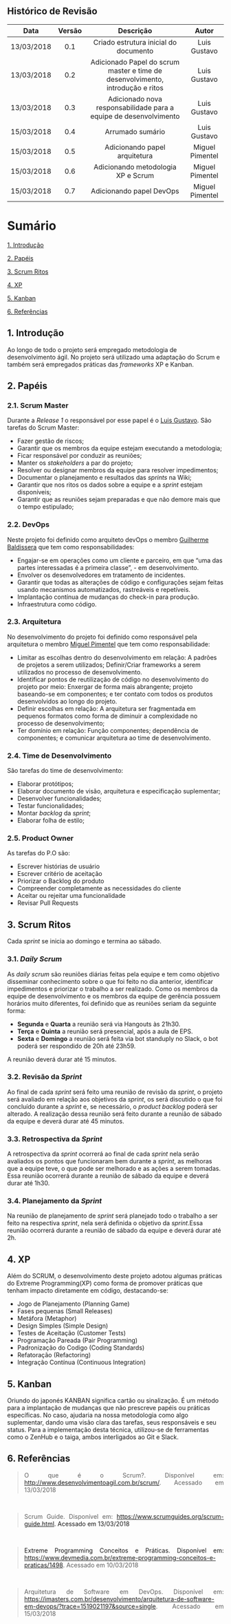 ## Histórico de Revisão

| Data | Versão | Descrição | Autor |
|:----:|:------:|:---------:|:-----:|
| 13/03/2018 | 0.1 | Criado estrutura inicial do documento  | Luis Gustavo |
| 13/03/2018 | 0.2 |  Adicionado Papel do scrum master e time de desenvolvimento, introdução e ritos | Luis Gustavo |
| 13/03/2018 | 0.3 |  Adicionado nova responsabilidade para a equipe de desenvolvimento | Luis Gustavo |
| 15/03/2018 | 0.4 |  Arrumado sumário | Luis Gustavo |
| 15/03/2018 | 0.5 |  Adicionando papel arquitetura| Miguel Pimentel |
| 15/03/2018 | 0.6 |  Adicionando metodologia XP e Scrum| Miguel Pimentel |
| 15/03/2018 | 0.7 |  Adicionando papel DevOps| Miguel Pimentel |



# Sumário

[1. Introdução](#1-introdução)

[2. Papéis](#2-papéis)

[3. Scrum Ritos](#3-ritos)

[4. XP](#4-xp)

[5. Kanban](#5-kanban)

[6. Referências](#6-referências)

## 1. Introdução
Ao longo de todo o projeto será empregado metodologia de desenvolvimento ágil. No projeto será utilizado uma adaptação do Scrum e também será empregados práticas das *frameworks* XP e Kanban.

## 2. Papéis

### 2.1. Scrum Master
Durante a *Release 1* o responsável por esse papel é o [Luis Gustavo](https://github.com/luis-gustavo). São tarefas do Scrum Master:

- Fazer gestão de riscos;
- Garantir que os membros da equipe estejam executando a metodologia;
- Ficar responsável por conduzir as reuniões;
- Manter os *stakeholders* a par do projeto;
- Resolver ou designar membros da equipe para resolver impedimentos;
- Documentar o planejamento e resultados das *sprints* na Wiki;
- Garantir que nos ritos os dados sobre a equipe e a *sprint* estejam disponíveis;
- Garantir que as reuniões sejam preparadas e que não demore mais que o tempo estipulado;

### 2.2. DevOps

Neste projeto foi definido como arquiteto devOps o membro [Guilherme Baldissera](https://github.com/guibaldissera) que tem como responsabilidades:

- Engajar-se em operações como um cliente e parceiro, em que “uma das partes interessadas é a primeira classe”, - em desenvolvimento.
- Envolver os desenvolvedores em tratamento de incidentes. 
- Garantir que todas as alterações de código e configurações sejam feitas usando mecanismos automatizados, rastreáveis ​​e repetíveis.
- Implantação contínua de mudanças do check-in para produção.
- Infraestrutura como código.

### 2.3. Arquitetura
No desenvolvimento do projeto foi definido como responsável pela arquitetura o membro [Miguel Pimentel](https://github.com/miguelpimentel) que tem como responsabilidade:

- Limitar as escolhas dentro do desenvolvimento em relação: A padrões de projetos a serem utilizados; Definir/Criar frameworks a serem utilizados no processo de desenvolvimento.
- Identificar pontos de reutilização de código no desenvolvimento do projeto por meio: Enxergar de forma mais abrangente; projeto baseando-se em componentes; e ter contato com todos os produtos desenvolvidos ao longo do projeto.
- Definir escolhas em relação: A arquitetura ser fragmentada em pequenos formatos como forma de diminuir a complexidade no processo de desenvolvimento;
- Ter domínio em relação: Função componentes; dependência de componentes; e comunicar arquitetura ao time de desenvolvimento.

### 2.4. Time de Desenvolvimento
São tarefas do time de desenvolvimento:

- Elaborar protótipos;
- Elaborar documento de visão, arquitetura e especificação suplementar;
- Desenvolver funcionalidades;
- Testar funcionalidades;
- Montar *backlog* da *sprint*;
- Elaborar folha de estilo;

### 2.5. Product Owner
As tarefas do P.O são:

- Escrever histórias de usuário
- Escrever critério de aceitação
- Priorizar o Backlog do produto
- Compreender completamente as necessidades do cliente  
- Aceitar ou rejeitar uma funcionalidade
- Revisar Pull Requests

## 3. Scrum Ritos
Cada *sprint* se inicia ao domingo e termina ao sábado.

### 3.1. *Daily Scrum*
As *daily scrum* são reuniões diárias feitas pela equipe e tem como objetivo disseminar conhecimento sobre o que foi feito no dia anterior, identificar impedimentos e priorizar o trabalho a ser realizado. Como os membros da equipe de desenvolvimento e os membros da equipe de gerência possuem horários muito diferentes, foi definido que as reuniões seriam da seguinte forma:

- **Segunda** e **Quarta** a reunião será via Hangouts às 21h30.
- **Terça** e **Quinta** a reunião será presencial, após a aula de EPS.
- **Sexta** e **Domingo** a reunião será feita via bot standuply no Slack, o bot poderá ser respondido de 20h até 23h59.

A reunião deverá durar até 15 minutos.

### 3.2. Revisão da *Sprint*
Ao final de cada *sprint* será feito uma reunião de revisão da *sprint*, o projeto será avaliado em relação aos objetivos da *sprint*, os será discutido o que foi concluído durante a *sprint* e, se necessário, o *product backlog* poderá ser alterado. A realização dessa reunião será feito durante a reunião de sábado da equipe e deverá durar até 45 minutos.

### 3.3. Retrospectiva da *Sprint*
A retrospectiva da *sprint* ocorrerá ao final de cada *sprint* nela serão avaliados os pontos que funcionaram bem durante a *sprint*, as melhoras que a equipe teve, o que pode ser melhorado e as ações a serem tomadas. Essa reunião ocorrerá durante a reunião de sábado da equipe e deverá durar até 1h30.

### 3.4. Planejamento da *Sprint*
Na reunião de planejamento de *sprint* será planejado todo o trabalho a ser feito na respectiva *sprint*, nela será definida o objetivo da *sprint*.Essa reunião ocorrerá durante a reunião de sábado da equipe e deverá durar até 2h.

## 4. XP

Além do SCRUM, o desenvolvimento deste projeto adotou algumas práticas do Extreme Programming(XP) como forma de promover práticas que tenham impacto diretamente em código, destacando-se:

- Jogo de Planejamento (Planning Game)
- Fases pequenas (Small Releases)
- Metáfora (Metaphor)
- Design Simples (Simple Design)
- Testes de Aceitação (Customer Tests)
- Programação Pareada (Pair Programming)
- Padronização do Codigo (Coding Standards)
- Refatoração (Refactoring)
- Integração Contínua (Continuous Integration)

## 5. Kanban

Oriundo do japonés KANBAN significa cartão ou sinalização. É um método para a implantação de mudanças que não prescreve papéis ou práticas específicas. No caso, ajudaria na nossa metodologia como algo suplementar, dando uma visão clara das tarefas, seus responsáveis e seu status. Para a implementação desta técnica, utilizou-se de ferramentas como o ZenHub e o taiga, ambos interligados ao Git e Slack.

## 6. Referências

><p align="justify">O que é o Scrum?. Disponível em: <a href="http://www.desenvolvimentoagil.com.br/scrum/">http://www.desenvolvimentoagil.com.br/scrum/</a>. Acessado em 13/03/2018</p>

<br/>

><p align="justify">Scrum Guide. Disponível em: <a href="https://www.scrumguides.org/scrum-guide.html">https://www.scrumguides.org/scrum-guide.html<a>. Acessado em 13/03/2018</p>

<br/>

><p align="justify">Extreme Programming Conceitos e Práticas. Disponível em: <a href="https://www.devmedia.com.br/extreme-programming-conceitos-e-praticas/1498">https://www.devmedia.com.br/extreme-programming-conceitos-e-praticas/1498</a>. Acessado em 10/03/2018</p>

<br/>

><p align="justify"> Arquitetura de Software em DevOps. Disponível em: <a href="https://imasters.com.br/desenvolvimento/arquitetura-de-software-em-devops/?trace=1519021197&source=single">https://imasters.com.br/desenvolvimento/arquitetura-de-software-em-devops/?trace=1519021197&source=single</a>. Acessado em 15/03/2018</p>
